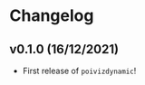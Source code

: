 # Changelog

<!--next-version-placeholder-->

## v0.1.0 (16/12/2021)

- First release of `poivizdynamic`!